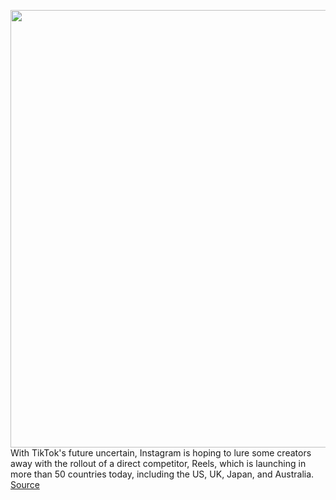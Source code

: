 <img src='https://cdn.vox-cdn.com/thumbor/BoDeWOc8rE-5wIOR8o_k1WoafVY=/0x0:3206x2032/1200x675/filters:focal(1857x699:2369x1211)/cdn.vox-cdn.com/uploads/chorus_image/image/67158779/Reels_IOSX_3.0.png' width='700px' /><br/>
With TikTok's future uncertain, Instagram is hoping to lure some creators away with the rollout of a direct competitor, Reels, which is launching in more than 50 countries today, including the US, UK, Japan, and Australia.
<a href='https://www.theverge.com/2020/8/5/21354117/instagram-reels-tiktok-vine-short-videos-stories-explore-music-effects-filters'> Source <a/>
